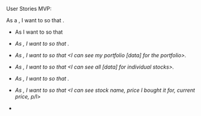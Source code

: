User Stories MVP:

As a <user type>, I want to <function> so that <benefit> .

- As <the user> I want to <register> so that <I can have access to my portfolio information>

- As <the user>, I want to <login> so that <only I can view my portfolio information>.

- As <the user>, I want to <go to my homepage> so that <I can see my portfolio [data] for the portfolio>.

- As <the user>, I want to <view the stocks in my portfolio> so that <I can see all [data] for individual stocks>.

- As <the user>, I want to <add stocks> so that <Customize my portfolio> .

- As <the user>, I want to <look at a specific stock> so that <I can see stock name, price I bought it for, current price, p/l>

-
